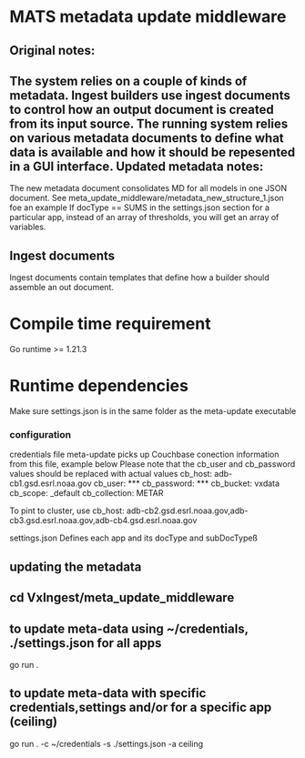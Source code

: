 # MATS metadata update middleware
Original notes:
---------------
The system relies on a couple of kinds of metadata. Ingest builders use ingest documents to control how an output document is created from its input source. The running system relies on various metadata documents to define what data is available and how it should be repesented in a GUI interface.
Updated metadata notes:
-----------------------
The new metadata document consolidates MD for all models in one JSON document.
See meta_update_middleware/metadata_new_structure_1.json foe an example
If docType == SUMS in the settings.json section for a particular app, instead of an array of
thresholds, you will get an array of variables.

## Ingest documents
Ingest documents contain templates that define how a builder should assemble an out document.

# Compile time requirement
Go runtime >= 1.21.3

# Runtime dependencies
Make sure settings.json is in the same folder as the meta-update executable

### configuration
credentials file
meta-update picks up Couchbase conection information from this file, example below
Please note that the cb_user and cb_password values should be replaced with actual values
cb_host: adb-cb1.gsd.esrl.noaa.gov
cb_user: ***
cb_password: ***
cb_bucket: vxdata
cb_scope: _default
cb_collection: METAR

To pint to cluster, use
cb_host: adb-cb2.gsd.esrl.noaa.gov,adb-cb3.gsd.esrl.noaa.gov,adb-cb4.gsd.esrl.noaa.gov

settings.json
Defines each app and its docType and subDocTypeß

## updating the metadata
## cd VxIngest/meta_update_middleware
## to update meta-data using ~/credentials, ./settings.json for all apps
go run .
## to update meta-data with specific credentials,settings and/or for a specific app (ceiling)
go run . -c ~/credentials -s ./settings.json -a ceiling


